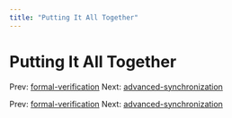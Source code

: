 ```yaml
---
title: "Putting It All Together"
---
```


# Putting It All Together

Prev: [formal-verification](formal-verification.md)
Next: [advanced-synchronization](advanced-synchronization.md)

Prev: [formal-verification](formal-verification.md)
Next: [advanced-synchronization](advanced-synchronization.md)
